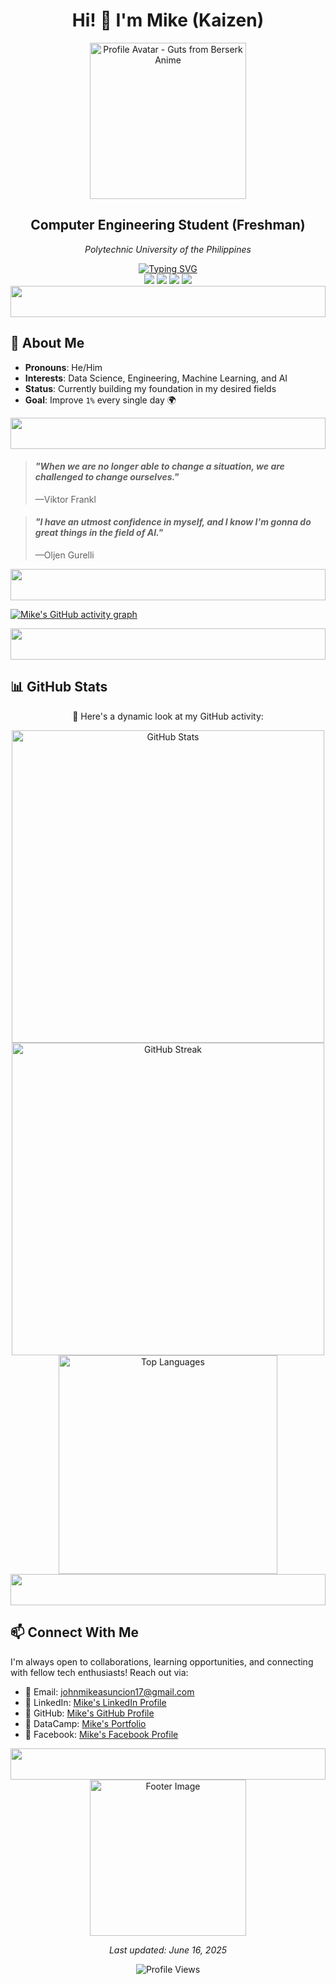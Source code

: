 <!-- Language: HTML/Markdown -->
<h1 align="center">Hi! 👋 I'm Mike (Kaizen)
</h1>

<div align="center">
  <img src="https://images.saymedia-content.com/.image/t_share/MTczOTM5NzMzODQyMzcxNjQ4/guts-a-berserk-character-analysis.jpg" 
       alt="Profile Avatar - Guts from Berserk Anime" 
       width="250"
       onerror="this.style.display='none';">
  <h2>Computer Engineering Student (Freshman)</h2>
  <p><i>Polytechnic University of the Philippines</i></p>
  
  <!-- Typing Animation with Custom Colors -->
  <a href="https://git.io/typing-svg">
    <img src="https://readme-typing-svg.demolab.com?font=Fira+Code&weight=600&size=22&duration=3000&pause=1000&color=98FB98&center=true&vCenter=true&width=435&lines=Data+Science+Enthusiast;Engineering+Lemniscate;Machine+Learning+Explorer;AI+Learner;Improving+1%25+Daily" alt="Typing SVG" />
  </a>
</div>

<!-- Tech Stack Badges -->
<div align="center">
  <img src="https://img.shields.io/badge/Data_Science-FF5733?style=for-the-badge&logo=jupyter&logoColor=white"/>
  <img src="https://img.shields.io/badge/Engineering-ADD8E6?style=for-the-badge&logo=autodesk&logoColor=black"/>
  <img src="https://img.shields.io/badge/Machine_Learning-6E0D25?style=for-the-badge&logo=tensorflow&logoColor=white"/>
  <img src="https://img.shields.io/badge/AI-FF9A00?style=for-the-badge&logo=openai&logoColor=white"/>
</div>

<img width="100%" height="50" src="https://i.imgur.com/dBaSKWF.gif"/>

## 🥷 About Me
- **Pronouns**: He/Him  
- **Interests**: Data Science, Engineering, Machine Learning, and AI
- **Status**: Currently building my foundation in my desired fields  
- **Goal**: Improve `1%` every single day 🌍

<img width="100%" height="50" src="https://i.imgur.com/dBaSKWF.gif"/>

<blockquote>
<h4><i>"When we are no longer able to change a situation, we are challenged to change ourselves."</i></h4>
<p>—Viktor Frankl</p>
</blockquote>

<blockquote>
<h4><i>"I have an utmost confidence in myself, and I know I'm gonna do great things in the field of AI."</i></h4>
<p>—Oljen Gurelli</p>
</blockquote>

<img width="100%" height="50" src="https://i.imgur.com/dBaSKWF.gif"/>

<!-- GitHub Activity Graph -->
[![Mike's GitHub activity graph](https://github-readme-activity-graph.vercel.app/graph?username=johnmikx&hide_border=true&area=true&line=808080&point=00ff00&area_color=ccffcc&bg_color=0D1117&color=58A6FF)](https://github.com/ashutosh00710/github-readme-activity-graph)


<img width="100%" height="50" src="https://i.imgur.com/dBaSKWF.gif"/>

## 📊 GitHub Stats
<div align="center">
  <p>🚀 Here's a dynamic look at my GitHub activity:</p>  
  <img src="https://github-readme-stats.vercel.app/api?username=johnmikx&show_icons=true&theme=radical&hide_border=true&count_private=true&include_all_commits=true&cache_seconds=1800" alt="GitHub Stats" width="500" />
  <br/>
  <img src="https://github-readme-streak-stats.herokuapp.com/?user=johnmikx&theme=tokyonight&hide_border=true" alt="GitHub Streak" width="500" />
  <br/>
  <img src="https://github-readme-stats.vercel.app/api/top-langs/?username=johnmikx&layout=compact&theme=radical&hide_border=true&count_private=true&cache_seconds=1800" alt="Top Languages" width="350" />
</div>

<img width="100%" height="50" src="https://i.imgur.com/dBaSKWF.gif"/>

## 📫 Connect With Me
I'm always open to collaborations, learning opportunities, and connecting with fellow tech enthusiasts! Reach out via:  
- 📧 Email: [johnmikeasuncion17@gmail.com](mailto:johnmikeasuncion17@gmail.com)
- 🔗 LinkedIn: [Mike's LinkedIn Profile](https://www.linkedin.com/in/john-mike-asuncion-a44232320/)
- 🔗 GitHub: [Mike's GitHub Profile](https://github.com/johnmikx)
- 💼 DataCamp: [Mike's Portfolio](https://www.datacamp.com/portfolio/johnmikeasuncion17)
- 🔗 Facebook: [Mike's Facebook Profile](https://www.facebook.com/mikekaizennn)

<img width="100%" height="50" src="https://i.imgur.com/dBaSKWF.gif"/>

<div align="center">
  <img src="https://c4.wallpaperflare.com/wallpaper/12/827/723/kentaro-miura-berserk-guts-wallpaper-preview.jpg" 
       alt="Footer Image" 
       width="250"
       onerror="this.style.display='none';">
  <p><i>Last updated: June 16, 2025</i></p>
</div>

<!-- Visitor Count -->
<div align="center">
  <img src="https://komarev.com/ghpvc/?username=johnmikx&color=blueviolet&style=flat-square&label=Profile+Views" alt="Profile Views" />
</div>
